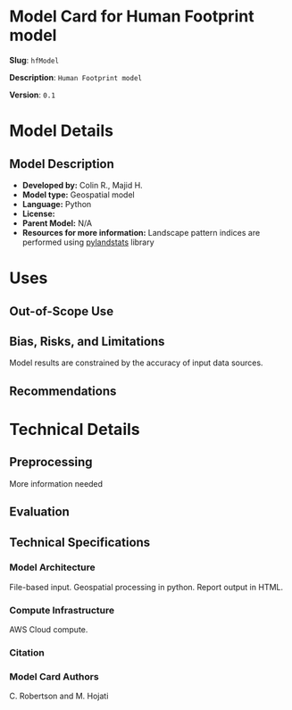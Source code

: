 # Model Card for Human Footprint model

**Slug**: `hfModel`

**Description**: `Human Footprint model`

**Version**: `0.1`


[//]: # (Provide a quick summary of what the model is/does. [Optional])

# Model Details

## Model Description

[//]: # (Provide a longer summary of what this model is/does.)

- **Developed by:** Colin R., Majid H.
- **Model type:** Geospatial model
- **Language:** Python
- **License:** 
- **Parent Model:** N/A
- **Resources for more information:** Landscape pattern indices are performed using [pylandstats](https://pylandstats.readthedocs.io/en/latest/) library



# Uses

[//]: # (Address questions around how the model is intended to be used, including the foreseeable users of the model and those affected by the model.)


 

## Out-of-Scope Use

[//]: # (This section addresses misuse, malicious use, and uses that the model will not work well for.)



## Bias, Risks, and Limitations

[//]: # (This section is meant to convey both technical and sociotechnical limitations.)

Model results are constrained by the accuracy of input data sources. 


## Recommendations

[//]: # (This section is meant to convey recommendations with respect to the bias, risk, and technical limitations.)


# Technical Details


## Preprocessing

More information needed


 
## Evaluation

[//]: # (This section describes the evaluation protocols and provides the results.)


## Technical Specifications

### Model Architecture

File-based input. Geospatial processing in python. Report output in HTML.

### Compute Infrastructure

AWS Cloud compute.


### Citation

[//]: # (If there is a paper or blog post introducing the model, the APA and Bibtex information for that should go in this section.)


### Model Card Authors
C. Robertson and M. Hojati

[//]: # (This section provides another layer of transparency and accountability. Whose views is this model card representing? How many voices were included in its construction? Etc.)

